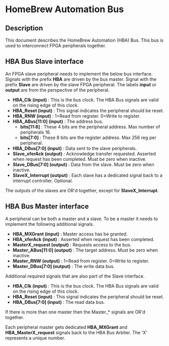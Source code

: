 # HomeBrew Automation Bus

## Description

This document describes the HomeBrew Automation (HBA) Bus.
This bus is used to interconnect FPGA peripherals together.

## HBA Bus Slave interface

An FPGA slave peripheral needs to implement the below
bus interface.  Signals with the  prefix __HBA__ are driven
by the bus master.  Signal with the prefix __Slave__ are driven
by the slave FPGA peripheral. The labels __input__ or __output__ are from
the perspective of the peripheral.
* __HBA_Clk (input)__ : This is the bus clock.  The HBA Bus signals are valid on the
  rising edge of this clock. 
* __HBA_Reset (input)__ : This signal indicates the peripheral should be reset.
* __HBA_RNW (input)__ : 1=Read from register. 0=Write to register.
* __HBA_ABus[11:0] (input)__ : The address bus.
    * __bits[11:8]__ : These 4 bits are the peripheral address. Max number of
      peripherals 16.
    * __bits[7:0]__ : These 8 bits are the register address. Max 256 reg per
      peripheral.
* __HBA_DBus[7:0] (input)__ : Data sent to the slave peripherals.
* __Slave_xferAck (output)__ : Acknowledge transfer requested.  Asserted when request has been
  completed. Must be zero when inactive.
* __Slave_DBus[7:0] (output)__ : Data from the slave.  Must be zero when inactive.
* __SlaveX_Interrupt (output)__ : Each slave has a dedicated signal back to
  a interrupt controller. Optional.

The outputs of the slaves are OR'd together, except for __SlaveX_Interrupt__.

## HBA Bus Master interface

A peripheral can be both a master and a slave.  To be a master it needs to implement
the following additional signals.
* __HBA_MXGrant (input)__ : Master access has be granted. 
* __HBA_xferAck (input)__ : Asserted when request has been completed.
* __MasterX_request (output)__ : Requests access to the bus. 
* __Master_ABus[11:0] (output)__ : The target address. Must be zero when inactive.
* __Master_RNW (output)__ : 1=Read from register. 0=Write to register.
* __Master_DBus[7:0] (output)__ : The write data bus.

Additional required signals that are also part of the Slave interface.
* __HBA_Clk (input)__ : This is the bus clock.  The HBA Bus signals are valid on the
  rising edge of this clock. 
* __HBA_Reset (input)__ : This signal indicates the peripheral should be reset.
* __HBA_DBus[7:0] (input)__ : The read data bus.


If there is more than one master then the Master_* signals are OR'd
together.

Each peripheral master gets dedicated __HBA_MXGrant__ and __HBA_MasterX_request__
signals back to the HBA Bus Arbiter. The 'X' represents a unique number.



